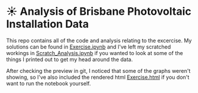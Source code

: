 # ☀ Analysis of Brisbane Photovoltaic Installation Data

This repo contains all of the code and analysis relating to the excercise. My solutions can be found in [Exercise.ipynb](https://github.com/lukekh/SolarExercise/blob/main/Exercise.ipynb) and I've left my scratched workings in [Scratch_Analysis.ipynb](https://github.com/lukekh/SolarExercise/blob/main/Scratch_Analysis.ipynb) if you wanted to look at some of the things I printed out to get my head around the data.

After checking the preview in git, I noticed that some of the graphs weren't showing, so I've also included the rendered html [Exercise.html](https://github.com/lukekh/SolarExercise/blob/main/Exercise.ipynb) if you don't want to run the notebook yourself.
